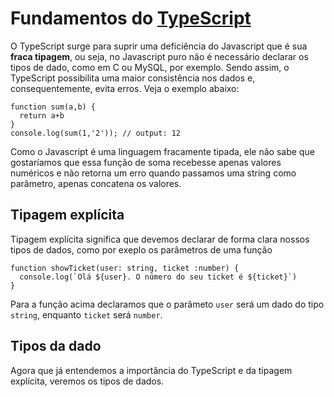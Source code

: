 # Fundamentos do [TypeScript](https://www.typescriptlang.org/)

O TypeScript surge para suprir uma deficiência do Javascript que é sua **fraca tipagem**, ou seja, no Javascript puro não é necessário declarar os tipos de dado, como em C ou MySQL, por exemplo. Sendo assim, o TypeScript possibilita uma maior consistência nos dados e, consequentemente, evita erros. Veja o exemplo abaixo:

```
function sum(a,b) {
  return a+b
}
console.log(sum(1,'2')); // output: 12
```

Como o Javascript é uma linguagem fracamente tipada, ele não sabe que gostaríamos que essa função de soma recebesse apenas valores numéricos e não retorna um erro quando passamos uma string como parâmetro, apenas concatena os valores.

## Tipagem explícita

Tipagem explícita significa que devemos declarar de forma clara nossos tipos de dados, como por exeplo os parâmetros de uma função

```
function showTicket(user: string, ticket :number) {
  console.log(`Olá ${user}. O número do seu ticket é ${ticket}`)
}
```

Para a função acima declaramos que o parâmeto `user` será um dado do tipo `string`, enquanto `ticket` será `number`.

## Tipos da dado

Agora que já entendemos a importância do TypeScript e da tipagem explícita, veremos os tipos de dados.
